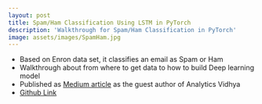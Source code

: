 ```yaml
---
layout: post
title: Spam/Ham Classification Using LSTM in PyTorch
description: 'Walkthrough for Spam/Ham Classification in PyTorch'
image: assets/images/SpamHam.jpg
---
```

- Based on Enron data set, it classifies an email as Spam or Ham  
- Walkthrough about from where to get data to how to build Deep learning model  
- Published as [Medium article](https://medium.com/analytics-vidhya/spam-ham-classification-using-lstm-in-pytorch-950daec94a7c) as the guest author of Analytics Vidhya  
- [Github Link](https://github.com/sijoonlee/spam-ham-walkthrough)
